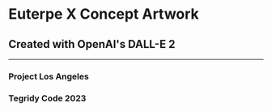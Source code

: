# Euterpe X Concept Artwork
## Created with OpenAI's DALL-E 2

***

### Project Los Angeles
### Tegridy Code 2023
